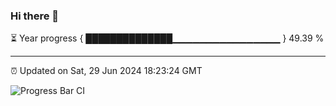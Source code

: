 ### Hi there 👋

⏳ Year progress { ██████████████▁▁▁▁▁▁▁▁▁▁▁▁▁▁▁▁ } 49.39 %

---

⏰ Updated on Sat, 29 Jun 2024 18:23:24 GMT

![Progress Bar CI](https://github.com/ZhaoGui/ZhaoGui/workflows/Progress%20Bar%20CI/badge.svg)
